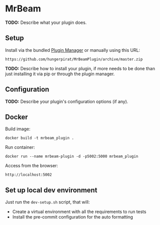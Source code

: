 # MrBeam

**TODO:** Describe what your plugin does.

## Setup

Install via the bundled [Plugin Manager](https://github.com/foosel/OctoPrint/wiki/Plugin:-Plugin-Manager)
or manually using this URL:

    https://github.com/hungerpirat/MrBeamPlugin/archive/master.zip

**TODO:** Describe how to install your plugin, if more needs to be done than just installing it via pip or through
the plugin manager.

## Configuration

**TODO:** Describe your plugin's configuration options (if any).


## Docker

Build image:
```shell
docker build -t mrbeam_plugin .
```
Run container:
```shell
docker run --name mrbeam-plugin -d -p5002:5000 mrbeam_plugin
```
Access from the browser:

    http://localhost:5002

## Set up local dev environment
Just run the `dev-setup.sh` script, that will:
- Create a virtual environment with all the requirements to run tests
- Install the pre-commit configuration for the auto formatting

